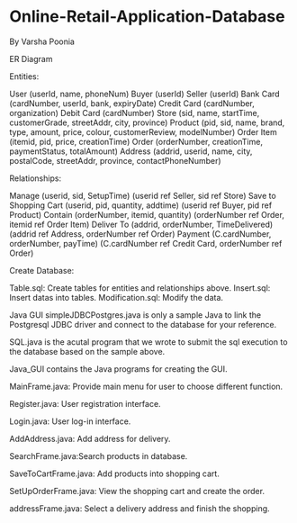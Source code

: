 # Online-Retail-Application-Database
By Varsha Poonia

ER Diagram

Entities:

User (userId, name, phoneNum)
Buyer (userId)
Seller (userId)
Bank Card (cardNumber, userId, bank, expiryDate)
Credit Card (cardNumber, organization)
Debit Card (cardNumber)
Store (sid, name, startTime, customerGrade, streetAddr, city, province)
Product (pid, sid, name, brand, type, amount, price, colour, customerReview, modelNumber)
Order Item (itemid, pid, price, creationTime)
Order (orderNumber, creationTime, paymentStatus, totalAmount)
Address (addrid, userid, name, city, postalCode, streetAddr, province, contactPhoneNumber)

Relationships:

Manage (userid, sid, SetupTime) (userid ref Seller, sid ref Store)
Save to Shopping Cart (userid, pid, quantity, addtime) (userid ref Buyer, pid ref Product)
Contain (orderNumber, itemid, quantity) (orderNumber ref Order, itemid ref Order Item)
Deliver To (addrid, orderNumber, TimeDelivered) (addrid ref Address, orderNumber ref Order)
Payment (C.cardNumber, orderNumber, payTime) (C.cardNumber ref Credit Card, orderNumber ref Order)

Create Database:

Table.sql: Create tables for entities and relationships above.
Insert.sql: Insert datas into tables.
Modification.sql: Modify the data.

Java GUI
simpleJDBCPostgres.java is only a sample Java to link the Postgresql JDBC driver and connect to the database for your reference.

SQL.java is the acutal program that we wrote to submit the sql execution to the database based on the sample above.

Java_GUI contains the Java programs for creating the GUI.

MainFrame.java: Provide main menu for user to choose different function.

Register.java: User registration interface.

Login.java: User log-in interface.

AddAddress.java: Add address for delivery.

SearchFrame.java:Search products in database.

SaveToCartFrame.java: Add products into shopping cart.

SetUpOrderFrame.java: View the shopping cart and create the order.

addressFrame.java: Select a delivery address and finish the shopping.

